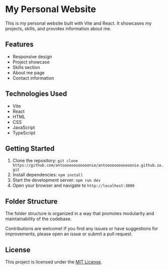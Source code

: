 # My Personal Website

This is my personal website built with Vite and React. It showcases my projects, skills, and provides information about me.

## Features

- Responsive design
- Project showcase
- Skills section
- About me page
- Contact information

## Technologies Used

- Vite
- React
- HTML
- CSS
- JavaScript
- TypeScript

## Getting Started

1. Clone the repository: `git clone https://github.com/antoooooooooooonie/antoooooooooooonie.github.io.git`
2. Install dependencies: `npm install`
3. Start the development server: `npm run dev`
4. Open your browser and navigate to `http://localhost:3000`

## Folder Structure

The folder structure is organized in a way that promotes modularity and maintainability of the codebase.

Contributions are welcome! If you find any issues or have suggestions for improvements, please open an issue or submit a pull request.

## License

This project is licensed under the [MIT License](LICENSE).